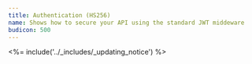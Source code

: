 ```yaml
---
title: Authentication (HS256)
name: Shows how to secure your API using the standard JWT middeware
budicon: 500
---
```


<%= include('../_includes/_updating_notice') %>
